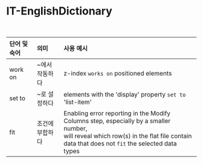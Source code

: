# IT-EnglishDictionary

<br>

|단어 및 숙어|의미|사용 예시|
|:--|:--|:--|
|work on|~에서 작동하다|z-index `works on` positioned elements|
|set to|~로 설정하다|elements with the 'display' property `set to` 'list-item'|
|fit|조건에 부합하다|Enabling error reporting in the Modify Columns step, especially by a smaller number, <br>will reveal which row(s) in the flat file contain data that does not `fit` the selected data types|


